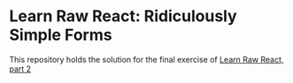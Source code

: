 # Learn Raw React: Ridiculously Simple Forms

This repository holds the solution for the final exercise of [Learn Raw React, part 2]()
